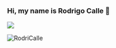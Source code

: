 ### Hi, my name is Rodrigo Calle 👋


<p><img src="https://badges.pufler.dev/visits/RodriCalle/RodriCalle"></p>

<p> <img src="https://github-readme-stats.vercel.app/api?username=RodriCalle&show_icons=true&theme=gotham" alt="RodriCalle" />
<!--
**RodriCalle/RodriCalle** is a ✨ _special_ ✨ repository because its `README.md` (this file) appears on your GitHub profile.

Here are some ideas to get you started:

- 🔭 I’m currently working on ...
- 🌱 I’m currently learning ...
- 👯 I’m looking to collaborate on ...
- 🤔 I’m looking for help with ...
- 💬 Ask me about ...
- 📫 How to reach me: ...
- 😄 Pronouns: ...
- ⚡ Fun fact: ...
-->
